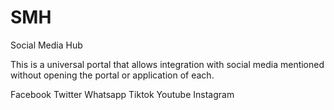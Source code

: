 # SMH
Social Media Hub

This is a universal portal that allows integration with social media mentioned without opening the portal or application of each.

Facebook
Twitter
Whatsapp
Tiktok
Youtube
Instagram


